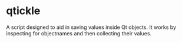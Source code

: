 # qtickle

A script designed to aid in saving values inside Qt objects.
It works by inspecting for objectnames and then collecting their
values.
